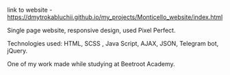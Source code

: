 link to website - https://dmytrokabluchii.github.io/my_projects/Monticello_website/index.html

Single page website, responsive design, used Pixel Perfect.

Technologies used: HTML, SCSS , Java Script, AJAX, JSON, Telegram bot, jQuery.

One of my work made while studying at Beetroot Academy.
